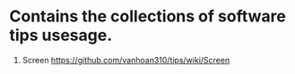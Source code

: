 # Contains the collections of software tips usesage. 

1. Screen
https://github.com/vanhoan310/tips/wiki/Screen
